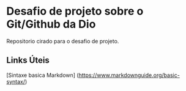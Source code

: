 #  Desafio de projeto sobre o Git/Github da Dio
  Repositorio cirado para o desafio de projeto.

##  Links Úteis
[Sintaxe basica Markdown] (https://www.markdownguide.org/basic-syntax/)
